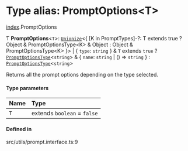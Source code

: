 # Type alias: PromptOptions<T\>

[index](../modules/index.md).PromptOptions

Ƭ **PromptOptions**<`T`\>: [`Unionize`](index.Unionize.md)<{ [K in PromptTypes]-?: T extends true ? Object & PromptOptionsType<K\> & Object : Object & PromptOptionsType<K\> }\> \| { `type`: `string`  } & `T` extends ``true`` ? [`PromptOptionsType`](index.PromptOptionsType.md)<`string`\> & { `name`: `string` \| () => `string`  } : [`PromptOptionsType`](index.PromptOptionsType.md)<`string`\>

Returns all the prompt options depending on the type selected.

#### Type parameters

| Name | Type |
| :------ | :------ |
| `T` | extends `boolean` = ``false`` |

#### Defined in

src/utils/prompt.interface.ts:9
